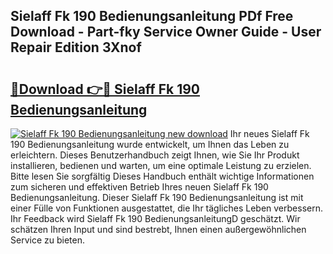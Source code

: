 ## Sielaff Fk 190 Bedienungsanleitung PDf Free Download - Part-fky Service Owner Guide - User Repair Edition 3Xnof

# <h2><a href="http://df0tuof.blite.top/?on=Sielaff+Fk+190+Bedienungsanleitung">🔗Download 👉🔴 Sielaff Fk 190 Bedienungsanleitung</a></h2>

[![Sielaff Fk 190 Bedienungsanleitung new download](https://i.imgur.com/lujVjoI.png)](http://df0tuof.blite.top/?on=Sielaff+Fk+190+Bedienungsanleitung)
Ihr neues Sielaff Fk 190 Bedienungsanleitung wurde entwickelt, um Ihnen das Leben zu erleichtern. Dieses Benutzerhandbuch zeigt Ihnen, wie Sie Ihr Produkt installieren, bedienen und warten, um eine optimale Leistung zu erzielen. Bitte lesen Sie sorgfältig Dieses Handbuch enthält wichtige Informationen zum sicheren und effektiven Betrieb Ihres neuen Sielaff Fk 190 Bedienungsanleitung. Dieser Sielaff Fk 190 Bedienungsanleitung ist mit einer Fülle von Funktionen ausgestattet, die Ihr tägliches Leben verbessern. Ihr Feedback wird Sielaff Fk 190 BedienungsanleitungD geschätzt. Wir schätzen Ihren Input und sind bestrebt, Ihnen einen außergewöhnlichen Service zu bieten.

